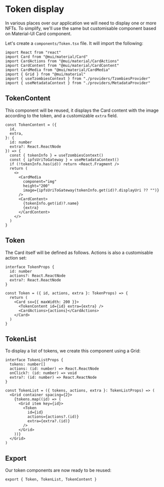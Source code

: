 # Token display

In various places over our application we will need to display one or more NFTs. To simplify, we'll use the same but customisable component based on Material-UI Card component.

Let's create a `components/Token.tsx` file. It will import the following:&#x20;

```tsx
import React from "react"
import Card from "@mui/material/Card"
import CardActions from "@mui/material/CardActions"
import CardContent from "@mui/material/CardContent"
import CardMedia from "@mui/material/CardMedia"
import { Grid } from "@mui/material"
import { useTzombiesContext } from "./providers/TzombiesProvider"
import { useMetadataContext } from "./providers/MetadataProvider"
```

## TokenContent

This component will be reused, it displays the Card content with the image according to the token, and a customizable `extra` field.&#x20;

```tsx
const TokenContent = ({
  id,
  extra,
}: {
  id: number
  extra?: React.ReactNode
}) => {
  const { tokenInfo } = useTzombiesContext()
  const { ipfsUriToGateway } = useMetadataContext()
  if (!tokenInfo.has(id)) return <React.Fragment />
  return (
    <>
      <CardMedia
        component="img"
        height="200"
        image={ipfsUriToGateway(tokenInfo.get(id)?.displayUri ?? "")}
      />
      <CardContent>
        {tokenInfo.get(id)?.name}
        {extra}
      </CardContent>
    </>
  )
}
```

## Token

The Card itself will be defined as follows. Actions is also a customisable action set:&#x20;

```tsx
interface TokenProps {
  id: number
  actions?: React.ReactNode
  extra?: React.ReactNode
}

const Token = ({ id, actions, extra }: TokenProps) => {
  return (
    <Card sx={{ maxWidth: 200 }}>
      <TokenContent id={id} extra={extra} />
      <CardActions>{actions}</CardActions>
    </Card>
  )
}
```

## TokenList

To display a list of tokens, we create this component using a Grid:

```tsx
interface TokenListProps {
  tokens: number[]
  actions: (id: number) => React.ReactNode
  onClick?: (id: number) => void
  extra?: (id: number) => React.ReactNode
}

const TokenList = ({ tokens, actions, extra }: TokenListProps) => (
  <Grid container spacing={2}>
    {tokens.map((id) => (
      <Grid item key={id}>
        <Token
          id={id}
          actions={actions?.(id)}
          extra={extra?.(id)}
        />
      </Grid>
    ))}
  </Grid>
)
```

## Export

Our token components are now ready to be reused:&#x20;

```tsx
export { Token, TokenList, TokenContent }
```
